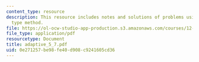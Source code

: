 ```yaml
---
content_type: resource
description: This resource includes notes and solutions of problems using Gauss-Markov
  type method.
file: https://ol-ocw-studio-app-production.s3.amazonaws.com/courses/12-864-inference-from-data-and-models-spring-2005/0e271257be98fe40d908c9241605cd36_adaptive_5_7.pdf
file_type: application/pdf
resourcetype: Document
title: adaptive_5_7.pdf
uid: 0e271257-be98-fe40-d908-c9241605cd36
---
```


